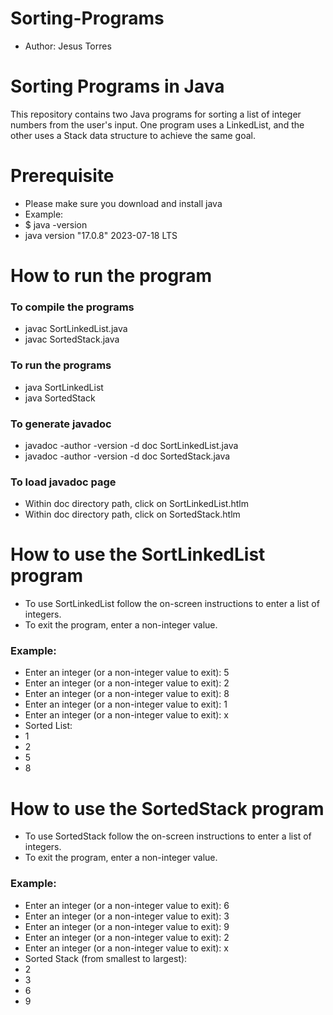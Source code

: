 # Sorting-Programs
- Author: Jesus Torres

# Sorting Programs in Java
This repository contains two Java programs for sorting a list of integer numbers from the user's input. 
One program uses a LinkedList, and the other uses a Stack data structure to achieve the same goal.

# Prerequisite
- Please make sure you download and install java
- Example:
- $ java -version
- java version "17.0.8" 2023-07-18 LTS

# How to run the program
### To compile the programs
- javac SortLinkedList.java
- javac SortedStack.java

### To run the programs
- java SortLinkedList
- java SortedStack

### To generate javadoc
- javadoc -author -version -d doc SortLinkedList.java
- javadoc -author -version -d doc SortedStack.java

### To load javadoc page
- Within doc directory path, click on SortLinkedList.htlm
- Within doc directory path, click on SortedStack.htlm
  
# How to use the SortLinkedList program
- To use SortLinkedList follow the on-screen instructions to enter a list of integers.
- To exit the program, enter a non-integer value.
### Example:
- Enter an integer (or a non-integer value to exit): 5
- Enter an integer (or a non-integer value to exit): 2
- Enter an integer (or a non-integer value to exit): 8
- Enter an integer (or a non-integer value to exit): 1
- Enter an integer (or a non-integer value to exit): x
- Sorted List:
- 1
- 2
- 5
- 8

# How to use the SortedStack program
- To use SortedStack follow the on-screen instructions to enter a list of integers.
- To exit the program, enter a non-integer value.
### Example:
- Enter an integer (or a non-integer value to exit): 6
- Enter an integer (or a non-integer value to exit): 3
- Enter an integer (or a non-integer value to exit): 9
- Enter an integer (or a non-integer value to exit): 2
- Enter an integer (or a non-integer value to exit): x
- Sorted Stack (from smallest to largest):
- 2
- 3
- 6
- 9
